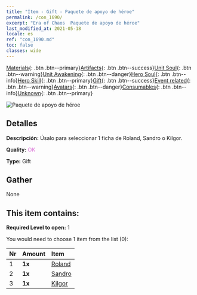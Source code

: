 ```yaml
---
title: "Item - Gift - Paquete de apoyo de héroe"
permalink: /con_1690/
excerpt: "Era of Chaos  Paquete de apoyo de héroe"
last_modified_at: 2021-05-18
locale: es
ref: "con_1690.md"
toc: false
classes: wide
---
```

 [Materials](/ItemsES/){: .btn .btn--primary}[Artifacts](/ItemsES/Artifacts/){: .btn .btn--success}[Unit Soul](/ItemsES/UnitSoul/){: .btn .btn--warning}[Unit Awakening](/ItemsES/UnitAwakening/){: .btn .btn--danger}[Hero Soul](/ItemsES/HeroSoul/){: .btn .btn--info}[Hero Skill](/ItemsES/HeroSkill/){: .btn .btn--primary}[Gift](/ItemsES/Gift/){: .btn .btn--success}[Event related](/ItemsES/Events/){: .btn .btn--warning}[Avatars](/ItemsES/Avatars/){: .btn .btn--danger}[Consumables](/ItemsES/Consumables/){: .btn .btn--info}[Unknown](/ItemsES/Unknown/){: .btn .btn--primary}

 ![Paquete de apoyo de héroe](/images/t/i_907289.png)

## Detalles
 **Descripción:** Úsalo para seleccionar 1 ficha de Roland, Sandro o Kilgor.

 **Quality:** <span style="color: #DA70D6">OK</span>

 **Type:** Gift

## Gather

  None

## This item contains:

 **Required Level to open:** 1

 You would need to choose 1 item from the list (0):

  | Nr | Amount |     Item    |
  |:---|:-------|:------------|
  | 1 |  **1x** | [Roland](/ItemsES/her_362/) |  | 
  | 2 |  **1x** | [Sandro](/ItemsES/her_371/) |  | 
  | 3 |  **1x** | [Kilgor](/ItemsES/her_374/) |  | 

